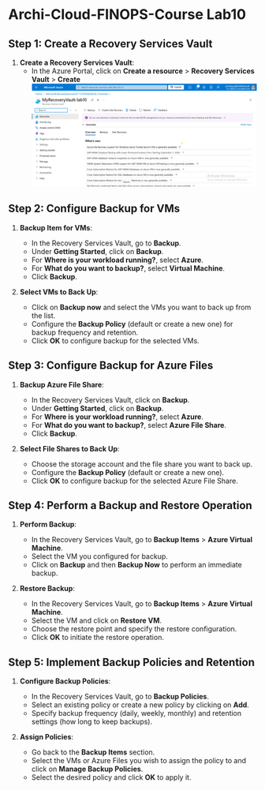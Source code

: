 # Archi-Cloud-FINOPS-Course Lab10

## Step 1: Create a Recovery Services Vault

1. **Create a Recovery Services Vault**:
   - In the Azure Portal, click on **Create a resource** > **Recovery Services Vault** > **Create**
   ![Recovery Service Vault Creation](./resourcecreation.png)

## Step 2: Configure Backup for VMs

1. **Backup Item for VMs**:
   - In the Recovery Services Vault, go to **Backup**.
   - Under **Getting Started**, click on **Backup**.
   - For **Where is your workload running?**, select **Azure**.
   - For **What do you want to backup?**, select **Virtual Machine**.
   - Click **Backup**.

2. **Select VMs to Back Up**:
   - Click on **Backup now** and select the VMs you want to back up from the list.
   - Configure the **Backup Policy** (default or create a new one) for backup frequency and retention.
   - Click **OK** to configure backup for the selected VMs.

## Step 3: Configure Backup for Azure Files

1. **Backup Azure File Share**:
   - In the Recovery Services Vault, click on **Backup**.
   - Under **Getting Started**, click on **Backup**.
   - For **Where is your workload running?**, select **Azure**.
   - For **What do you want to backup?**, select **Azure File Share**.
   - Click **Backup**.

2. **Select File Shares to Back Up**:
   - Choose the storage account and the file share you want to back up.
   - Configure the **Backup Policy** (default or create a new one).
   - Click **OK** to configure backup for the selected Azure File Share.

## Step 4: Perform a Backup and Restore Operation

1. **Perform Backup**:
   - In the Recovery Services Vault, go to **Backup Items** > **Azure Virtual Machine**.
   - Select the VM you configured for backup.
   - Click on **Backup** and then **Backup Now** to perform an immediate backup.

2. **Restore Backup**:
   - In the Recovery Services Vault, go to **Backup Items** > **Azure Virtual Machine**.
   - Select the VM and click on **Restore VM**.
   - Choose the restore point and specify the restore configuration.
   - Click **OK** to initiate the restore operation.

## Step 5: Implement Backup Policies and Retention

1. **Configure Backup Policies**:
   - In the Recovery Services Vault, go to **Backup Policies**.
   - Select an existing policy or create a new policy by clicking on **Add**.
   - Specify backup frequency (daily, weekly, monthly) and retention settings (how long to keep backups).

2. **Assign Policies**:
   - Go back to the **Backup Items** section.
   - Select the VMs or Azure Files you wish to assign the policy to and click on **Manage Backup Policies**.
   - Select the desired policy and click **OK** to apply it.

